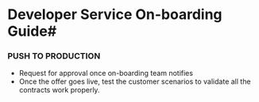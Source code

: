 # **Developer Service On-boarding Guide**#

### PUSH TO PRODUCTION

* Request for approval once on-boarding team notifies 
* Once the offer goes live, test the customer scenarios to validate all the contracts work properly.
 
